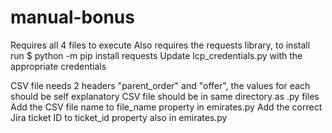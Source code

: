 # manual-bonus
Requires all 4 files to execute
Also requires the requests library, to install run $ python -m pip install requests
Update lcp_credentials.py with the appropriate credentials

CSV file needs 2 headers "parent_order" and "offer", the values for each should be self explanatory
CSV file should be in same directory as .py files
Add the CSV file name to file_name property in emirates.py
Add the correct Jira ticket ID to ticket_id property also in emirates.py





